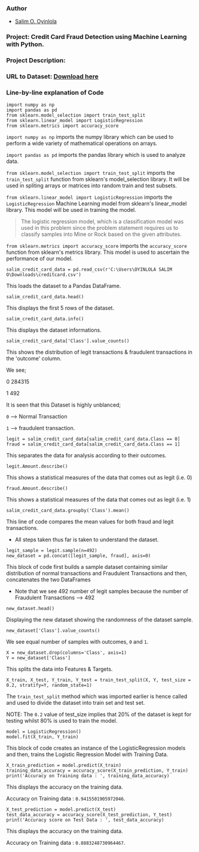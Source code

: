 ### Author

* [Salim O. Oyinlola](https://twitter.com/salimopines)

### Project: Credit Card Fraud Detection using Machine Learning with Python.

### Project Description: 

### URL to Dataset: [Download here](https://www.kaggle.com/datasets/mlg-ulb/creditcardfraud)

### Line-by-line explanation of Code

```
import numpy as np
import pandas as pd
from sklearn.model_selection import train_test_split
from sklearn.linear_model import LogisticRegression
from sklearn.metrics import accuracy_score
```

`import numpy as np` imports the numpy library which can be used to perform a wide variety of mathematical operations on arrays.

`import pandas as pd` imports the pandas library which is used to analyze data.

`from sklearn.model_selection import train_test_split` imports the `train_test_split` function from sklearn's model_selection library. It will be used in spliting arrays or matrices into random train and test subsets.

`from sklearn.linear_model import LogisticRegression` imports the `LogisticRegression` Machine Learning model from sklearn's linear_model library. This model will be used in training the model. 


> The logistic regression model, which is a classification model was used in this problem since the problem statement requires us to classify samples into Mine or Rock based on the given attributes.

`from sklearn.metrics import accuracy_score` imports the `accuracy_score` function from sklearn's metrics library. This model is used to ascertain the performance of our model. 

```
salim_credit_card_data = pd.read_csv(r'C:\Users\OYINLOLA SALIM O\Downloads\creditcard.csv')
```
This loads the dataset to a Pandas DataFrame. 

```
salim_credit_card_data.head()
```
This displays the first 5 rows of the dataset. 

```
salim_credit_card_data.info()
```
This displays the dataset informations.

```
salim_credit_card_data['Class'].value_counts()
```
This shows the distribution of legit transactions & fraudulent transactions in the 'outcome' column. 

We see;

0    284315

1       492

It is seen that this Dataset is highly unblanced;

`0` --> Normal Transaction

`1` --> fraudulent transaction. 

```
legit = salim_credit_card_data[salim_credit_card_data.Class == 0]
fraud = salim_credit_card_data[salim_credit_card_data.Class == 1]
```

This separates the data for analysis according to their outcomes. 

```
legit.Amount.describe()
```

This shows a statistical measures of the data that comes out as legit (i.e. 0)

```
fraud.Amount.describe()
```

This shows a statistical measures of the data that comes out as legit (i.e. 1)

```
salim_credit_card_data.groupby('Class').mean()
```

This line of code compares the mean values for both fraud and legit transactions. 

- All steps taken thus far is taken to understand the dataset. 

```
legit_sample = legit.sample(n=492)
new_dataset = pd.concat([legit_sample, fraud], axis=0)
```

This block of code first builds a sample dataset containing similar distribution of normal transactions and Fraudulent Transactions and then, concatenates the two DataFrames

- Note that we see 492 number of legit samples because the number of Fraudulent Transactions --> 492

```
new_dataset.head()
```

Displaying the new dataset showing the randomness of the dataset sample. 

```
new_dataset['Class'].value_counts()
```
 We see equal number of samples with outcomes, `0` and `1`. 


```
X = new_dataset.drop(columns='Class', axis=1)
Y = new_dataset['Class']
```

This splits the data into Features & Targets. 

```
X_train, X_test, Y_train, Y_test = train_test_split(X, Y, test_size = 0.2, stratify=Y, random_state=1)
```
The `train_test_split` method which was imported earlier is hence called and used to divide the dataset into train set and test set. 

NOTE: The `0.2` value of test_size implies that 20% of the dataset is kept for testing whilst 80% is used to train the model. 


```
model = LogisticRegression()
model.fit(X_train, Y_train)
```

This block of code creates an instance of the LogisticRegression models and then, trains the Logistic Regression Model with Training Data. 

```
X_train_prediction = model.predict(X_train)
training_data_accuracy = accuracy_score(X_train_prediction, Y_train)
print('Accuracy on Training data : ', training_data_accuracy)
```

This displays the accuracy on the training data. 

Accuracy on Training data :  `0.9415501905972046`. 

```
X_test_prediction = model.predict(X_test)
test_data_accuracy = accuracy_score(X_test_prediction, Y_test)
print('Accuracy score on Test Data : ', test_data_accuracy)
```

This displays the accuracy on the training data. 

Accuracy on Training data :  `0.8883248730964467`. 



